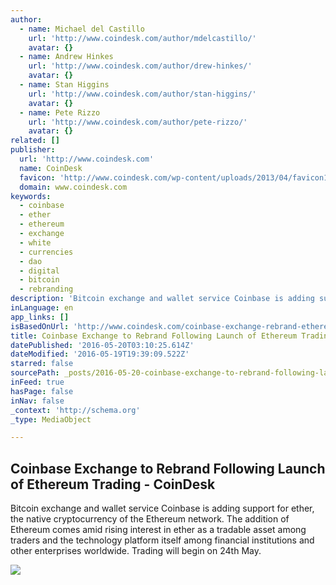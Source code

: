 ```yaml
---
author:
  - name: Michael del Castillo
    url: 'http://www.coindesk.com/author/mdelcastillo/'
    avatar: {}
  - name: Andrew Hinkes
    url: 'http://www.coindesk.com/author/drew-hinkes/'
    avatar: {}
  - name: Stan Higgins
    url: 'http://www.coindesk.com/author/stan-higgins/'
    avatar: {}
  - name: Pete Rizzo
    url: 'http://www.coindesk.com/author/pete-rizzo/'
    avatar: {}
related: []
publisher:
  url: 'http://www.coindesk.com'
  name: CoinDesk
  favicon: 'http://www.coindesk.com/wp-content/uploads/2013/04/favicon1.ico?ffe887'
  domain: www.coindesk.com
keywords:
  - coinbase
  - ether
  - ethereum
  - exchange
  - white
  - currencies
  - dao
  - digital
  - bitcoin
  - rebranding
description: 'Bitcoin exchange and wallet service Coinbase is adding support for ether, the native cryptocurrency of the Ethereum network. The addition of Ethereum comes amid rising interest in ether as a tradable asset among traders and the technology platform itself among financial institutions and other enterprises worldwide. Trading will begin on 24th May.'
inLanguage: en
app_links: []
isBasedOnUrl: 'http://www.coindesk.com/coinbase-exchange-rebrand-ethereum-trading/'
title: Coinbase Exchange to Rebrand Following Launch of Ethereum Trading - CoinDesk
datePublished: '2016-05-20T03:10:25.614Z'
dateModified: '2016-05-19T19:39:09.522Z'
starred: false
sourcePath: _posts/2016-05-20-coinbase-exchange-to-rebrand-following-launch-of-ethereum-tr.md
inFeed: true
hasPage: false
inNav: false
_context: 'http://schema.org'
_type: MediaObject

---
```

<article style=""><h1>Coinbase Exchange to Rebrand Following Launch of Ethereum Trading - CoinDesk</h1><p>Bitcoin exchange and wallet service Coinbase is adding support for ether, the native cryptocurrency of the Ethereum network. The addition of Ethereum comes amid rising interest in ether as a tradable asset among traders and the technology platform itself among financial institutions and other enterprises worldwide. Trading will begin on 24th May.</p><img src="http://media.coindesk.com/2016/05/GDAX-Logo.png" /></article>